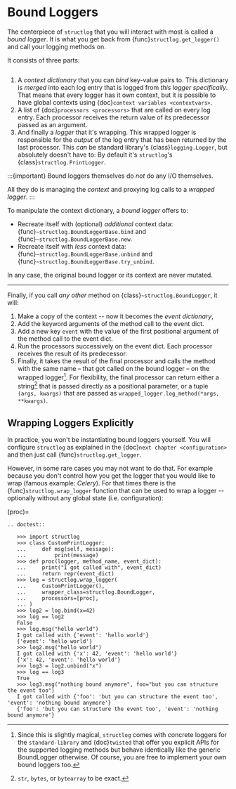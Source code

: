 # Bound Loggers

The centerpiece of `structlog` that you will interact with most is called a *bound logger*.
It is what you get back from {func}`structlog.get_logger()` and call your logging methods on.

It consists of three parts:

```{image} _static/BoundLogger.svg
```

1. A *context dictionary* that you can *bind* key-value pairs to.
   This dictionary is *merged* into each log entry that is logged from *this logger specifically*.
   That means that every logger has it own context, but it is possible to have global contexts using {doc}`context variables <contextvars>`.
2. A list of {doc}`processors <processors>` that are called on every log entry.
   Each processor receives the return value of its predecessor passed as an argument.
3. And finally a *logger* that it's wrapping.
   This wrapped logger is responsible for the *output* of the log entry that has been returned by the last processor.
   This *can* be standard library's {class}`logging.Logger`, but absolutely doesn't have to:
   By default it's `structlog`'s {class}`structlog.PrintLogger`.

:::{important}
Bound loggers themselves do *not* do any I/O themselves.

All they do is managing the *context* and proxying log calls to a *wrapped logger*.
:::

To manipulate the context dictionary, a *bound logger* offers to:

- Recreate itself with (optional) *additional* context data: {func}`~structlog.BoundLoggerBase.bind` and {func}`~structlog.BoundLoggerBase.new`.
- Recreate itself with *less* context data: {func}`~structlog.BoundLoggerBase.unbind` and {func}`~structlog.BoundLoggerBase.try_unbind`.

In any case, the original bound logger or its context are never mutated.

---

Finally, if you call *any other* method on {class}`~structlog.BoundLogger`, it will:

1. Make a copy of the context -- now it becomes the *event dictionary*,
2. Add the keyword arguments of the method call to the event dict.
3. Add a new key `event` with the value of the first positional argument of the method call to the event dict.
4. Run the processors successively on the event dict.
   Each processor receives the result of its predecessor.
5. Finally, it takes the result of the final processor and calls the method with the same name – that got called on the bound logger – on the wrapped logger[^explicit].
   For flexibility, the final processor can return either a string[^str] that is passed directly as a positional parameter, or a tuple `(args, kwargs)` that are passed as `wrapped_logger.log_method(*args, **kwargs)`.

[^explicit]: Since this is slightly magical, `structlog` comes with concrete loggers for the `standard-library` and {doc}`twisted` that offer you explicit APIs for the supported logging methods but behave identically like the generic BoundLogger otherwise.
    Of course, you are free to implement your own bound loggers too.

[^str]: `str`, `bytes`, or `bytearray` to be exact.


## Wrapping Loggers Explicitly

In practice, you won't be instantiating bound loggers yourself.
You will configure `structlog` as explained in the {doc}`next chapter <configuration>` and then just call {func}`structlog.get_logger`.

However, in some rare cases you may not want to do that.
For example because you don't control how you get the logger that you would like to wrap (famous example: *Celery*).
For that times there is the {func}`structlog.wrap_logger` function that can be used to wrap a logger -- optionally without any global state (i.e. configuration):

(proc)=

```{eval-rst}
.. doctest::

   >>> import structlog
   >>> class CustomPrintLogger:
   ...     def msg(self, message):
   ...         print(message)
   >>> def proc(logger, method_name, event_dict):
   ...     print("I got called with", event_dict)
   ...     return repr(event_dict)
   >>> log = structlog.wrap_logger(
   ...     CustomPrintLogger(),
   ...     wrapper_class=structlog.BoundLogger,
   ...     processors=[proc],
   ... )
   >>> log2 = log.bind(x=42)
   >>> log == log2
   False
   >>> log.msg("hello world")
   I got called with {'event': 'hello world'}
   {'event': 'hello world'}
   >>> log2.msg("hello world")
   I got called with {'x': 42, 'event': 'hello world'}
   {'x': 42, 'event': 'hello world'}
   >>> log3 = log2.unbind("x")
   >>> log == log3
   True
   >>> log3.msg("nothing bound anymore", foo="but you can structure the event too")
   I got called with {'foo': 'but you can structure the event too', 'event': 'nothing bound anymore'}
   {'foo': 'but you can structure the event too', 'event': 'nothing bound anymore'}
```
